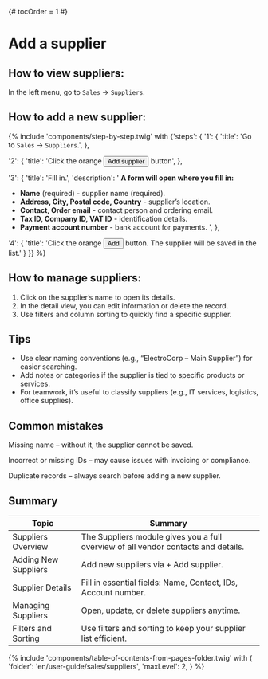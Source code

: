 {# tocOrder = 1 #}

# Add a supplier

## How to view suppliers:

In the left menu, go to `Sales` → `Suppliers`.

## How to add a new supplier:
{% include 'components/step-by-step.twig' with {'steps': {
  '1': {
    'title': 'Go to `Sales` → `Suppliers`.',
  },

  '2': {
    'title': 'Click the orange <button class="btn btn-add"><span class="icon"><i class="fas fa-plus"></i></span><span class="text">Add supplier</span></button> button',
  },

  '3': {
    'title': 'Fill in.',
    'description': '
**A form will open where you fill in:**
  * **Name** (required) - supplier name (required).
  * **Address, City, Postal code, Country** - supplier’s location.
  * **Contact, Order email** - contact person and ordering email.
  * **Tax ID, Company ID, VAT ID** - identification details.
  * **Payment account number** - bank account for payments.
    ',
  },

  '4': {
    'title': 'Click the orange <button class="btn btn-add"><span class="icon"><i class="fas fa-plus"></i></span><span class="text">Add</span></button> button. The supplier will be saved in the list.'
  }
}} %}


## How to manage suppliers:

1.  Click on the supplier’s name to open its details.
2.  In the detail view, you can edit information or delete the record.
3.  Use filters and column sorting to quickly find a specific supplier.


## Tips

*  Use clear naming conventions (e.g., “ElectroCorp – Main Supplier”) for easier searching.
*  Add notes or categories if the supplier is tied to specific products or services.
*  For teamwork, it’s useful to classify suppliers (e.g., IT services, logistics, office supplies).

## Common mistakes

Missing name – without it, the supplier cannot be saved.

Incorrect or missing IDs – may cause issues with invoicing or compliance.

Duplicate records – always search before adding a new supplier.

## Summary
| Topic                | Summary                                                                            |
|----------------------|------------------------------------------------------------------------------------|
| Suppliers Overview   | The Suppliers module gives you a full overview of all vendor contacts and details. |
| Adding New Suppliers | Add new suppliers via + Add supplier.                                              |
| Supplier Details     | Fill in essential fields: Name, Contact, IDs, Account number.                      |
| Managing Suppliers   | Open, update, or delete suppliers anytime.                                         |
| Filters and Sorting  | Use filters and sorting to keep your supplier list efficient.                      |


{% include 'components/table-of-contents-from-pages-folder.twig' with {
  'folder': 'en/user-guide/sales/suppliers',
  'maxLevel': 2,
} %}